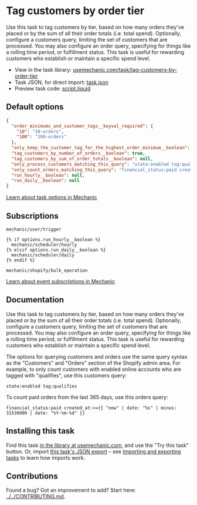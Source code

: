 # Tag customers by order tier

Use this task to tag customers by tier, based on how many orders they've placed or by the sum of all their order totals (i.e. total spend). Optionally, configure a customers query, limiting the set of customers that are processed. You may also configure an order query, specifying for things like a rolling time period, or fulfillment status. This task is useful for rewarding customers who establish or maintain a specific spend level.

* View in the task library: [usemechanic.com/task/tag-customers-by-order-tier](https://usemechanic.com/task/tag-customers-by-order-tier)
* Task JSON, for direct import: [task.json](../../tasks/tag-customers-by-order-tier.json)
* Preview task code: [script.liquid](./script.liquid)

## Default options

```json
{
  "order_minimums_and_customer_tags__keyval_required": {
    "10": "10-orders",
    "100": "100-orders"
  },
  "only_keep_the_customer_tag_for_the_highest_order_minimum__boolean": true,
  "tag_customers_by_number_of_orders__boolean": true,
  "tag_customers_by_sum_of_order_totals__boolean": null,
  "only_process_customers_matching_this_query": "state:enabled tag:qualifies",
  "only_count_orders_matching_this_query": "financial_status:paid created_at:>={{ \"now\" | date: \"%s\" | minus: 31536000 | date: \"%Y-%m-%d\" }}",
  "run_hourly__boolean": null,
  "run_daily__boolean": null
}
```

[Learn about task options in Mechanic](https://docs.usemechanic.com/article/471-task-options)

## Subscriptions

```liquid
mechanic/user/trigger

{% if options.run_hourly__boolean %}
  mechanic/scheduler/hourly
{% elsif options.run_daily__boolean %}
  mechanic/scheduler/daily
{% endif %}

mechanic/shopify/bulk_operation
```

[Learn about event subscriptions in Mechanic](https://docs.usemechanic.com/article/408-subscriptions)

## Documentation

Use this task to tag customers by tier, based on how many orders they've placed or by the sum of all their order totals (i.e. total spend). Optionally, configure a customers query, limiting the set of customers that are processed. You may also configure an order query, specifying for things like a rolling time period, or fulfillment status. This task is useful for rewarding customers who establish or maintain a specific spend level.

The options for querying customers and orders use the same query syntax as the "Customers" and "Orders" section of the Shopify admin area. For example, to only count customers with enabled online accounts who are tagged with "qualifies", use this customers query:

```
state:enabled tag:qualifies
```

To count paid orders from the last 365 days, use this orders query:

```
financial_status:paid created_at:>={{ "now" | date: "%s" | minus: 31536000 | date: "%Y-%m-%d" }}
```

## Installing this task

Find this task [in the library at usemechanic.com](https://usemechanic.com/task/tag-customers-by-order-tier), and use the "Try this task" button. Or, import [this task's JSON export](../../tasks/tag-customers-by-order-tier.json) – see [Importing and exporting tasks](https://docs.usemechanic.com/article/505-importing-and-exporting-tasks) to learn how imports work.

## Contributions

Found a bug? Got an improvement to add? Start here: [../../CONTRIBUTING.md](../../CONTRIBUTING.md).
